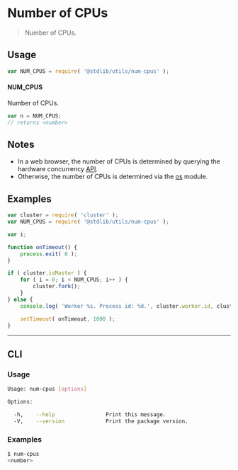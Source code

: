 # Number of CPUs

> Number of CPUs.


<section class="usage">

## Usage

``` javascript
var NUM_CPUS = require( '@stdlib/utils/num-cpus' );
```

#### NUM_CPUS

Number of CPUs.

``` javascript
var n = NUM_CPUS;
// returns <number>
```

</section>

<!-- /.usage -->


<section class="notes">

## Notes

* In a web browser, the number of CPUs is determined by querying the hardware concurrency [API][hardware-concurrency].
* Otherwise, the number of CPUs is determined via the [os][node-os] module.

</section>

<!-- /.notes -->


<section class="examples">

## Examples

<!-- eslint-disable no-process-exit -->

``` javascript
var cluster = require( 'cluster' );
var NUM_CPUS = require( '@stdlib/utils/num-cpus' );

var i;

function onTimeout() {
    process.exit( 0 );
}

if ( cluster.isMaster ) {
    for ( i = 0; i < NUM_CPUS; i++ ) {
        cluster.fork();
    }
} else {
    console.log( 'Worker %s. Process id: %d.', cluster.worker.id, cluster.worker.process.pid );

    setTimeout( onTimeout, 1000 );
}
```

</section>

<!-- /.examples -->



---

<section class="cli">

## CLI

<section class="usage">

### Usage

``` bash
Usage: num-cpus [options]

Options:

  -h,    --help                Print this message.
  -V,    --version             Print the package version.
```

</section>

<!-- /.usage -->

<section class="examples">

### Examples

``` bash
$ num-cpus
<number>
```

</section>

<!-- /.examples -->

</section>

<!-- /.cli -->



<section class="links">

[node-os]: https://nodejs.org/api/os.html#os_os_cpus
[hardware-concurrency]: https://developer.mozilla.org/en-US/docs/Web/API/NavigatorConcurrentHardware/hardwareConcurrency

</section>

<!-- /.links -->
